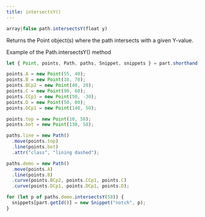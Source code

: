 ```yaml
---
title: intersectsY()
---
```


```js
array|false path.intersectsY(float y)
```

Returns the Point object(s) where the path intersects with a given Y-value.

<Example part="path_intersectsy">
Example of the Path.intersectsY() method
</Example>

```js
let { Point, points, Path, paths, Snippet, snippets } = part.shorthand();

points.A = new Point(55, 40);
points.B = new Point(10, 70);
points.BCp2 = new Point(40, 20);
points.C = new Point(90, 60);
points.CCp1 = new Point(50, -30);
points.D = new Point(50, 80);
points.DCp1 = new Point(140, 50);

points.top = new Point(10, 58);
points.bot = new Point(130, 58);

paths.line = new Path()
  .move(points.top)
  .line(points.bot)
  .attr("class", "lining dashed");

paths.demo = new Path()
  .move(points.A)
  .line(points.B)
  .curve(points.BCp2, points.CCp1, points.C)
  .curve(points.DCp1, points.DCp1, points.D);

for (let p of paths.demo.intersectsY(58)) {
  snippets[part.getId()] = new Snippet("notch", p);
}
```

